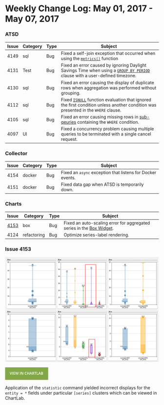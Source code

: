 Weekly Change Log: May 01, 2017 - May 07, 2017
==================================================

### ATSD

| Issue| Category    | Type    | Subject                                                             |
|------|-------------|---------|----------------------
| 4149 | sql | Bug | Fixed a self-join exception that occurred when using the [`metrics()`](../../sql#metrics) function |
| 4131 | Test | Bug | Fixed an error caused by ignoring Daylight Savings Time when using a [`GROUP BY PERIOD`](../../sql#calendar-alignment) clause with a user-defined timezone.|
| 4130 | sql | Bug | Fixed an error causing the display of duplicate rows when aggregation was performed without grouping.|
| 4112 | sql | Bug | Fixed [`ISNULL`](../../sql#isnull) function evaluation that ignored the first condition unless another condition was presented in the `WHERE` clause.|
| 4105 | sql | Bug | Fixed an error causing missing rows in [sub-qeuries](../../sql/examples/filter-by-date.md#query-using-between-subquery) containing the `WHERE` condition.|
| 4097 | UI | Bug | Fixed a concurrency problem causing multiple queries to be terminated with a single cancel request. |

### Collector

| Issue| Category    | Type    | Subject                                                             |
|------|-------------|---------|----------------------
| 4154 | docker | Bug | Fixed an `async` exception that listens for Docker events. |
| 4151 | docker | Bug | Fixed data gap when ATSD is temporarily down. |

### Charts

| Issue| Category    | Type    | Subject                                                             |
|------|-------------|---------|----------------------
| [4153](#Issue-4153) | box | Bug | Fixed an auto-scaling error for aggregated series in the [Box Widget](https://axibase.com/products/axibase-time-series-database/visualization/widgets/box-chart-widget/#tab-id-1). |
| 4124 | refactoring | Bug | Optimize series-label rendering. |

### Issue 4153

![ChangeLog1](Images/ChangeLogDemo4.png)

[![](Images/button.png)](https://apps.axibase.com/chartlab/27dc8b67)

Application of the `statistic` command yielded incorrect displays for the `entity = *` fields
under particular `[series]` clusters which can be viewed in ChartLab.


